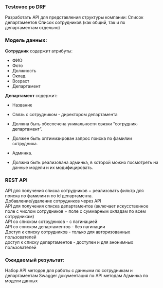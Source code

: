 ### Testovoe po DRF
Разработать API для представления структуры компании: 
Список департаментов 
Список сотрудников (как общий, так и по департаментам отдельно) 

### Модель данных:

**Сотрудник** содержит атрибуты: 
- ФИО
- Фото
- Должность
- Оклад
- Возраст 
- Департамент

**Департамент** содержит: 
- Название
- Связь с сотрудником - директором департамента

- Должна быть обеспечена уникальности связки “сотрудник-департамент”. 
- Должен быть оптимизирован запрос поиска по фамилии сотрудника. 
- Админка.

- Должна быть реализована админка, в которой можно посмотреть на данные модели и их модифицировать.

### REST API 
API для получения списка сотрудников + реализовать фильтр для поиска по фамилии и по id департамента. <br>
Добавление/удаление сотрудников через API <br>
API для получения списка департаментов (включает искусственное поле с числом сотрудников + поле с суммарным окладам по всем сотрудникам) <br> 
API со списком сотрудников - с пагинацией <br>
API со списком департаментов - без пагинации <br>
Доступ к списку сотрудников - только для авторизованных пользователей <br>
доступ к списку департаментов - доступен и для анонимных пользователей <br>
### Ожидаемый результат:
Набор API методов для работы с данными по сотрудникам и департаментам 
Swagger документация по API методам Админка по модели данных